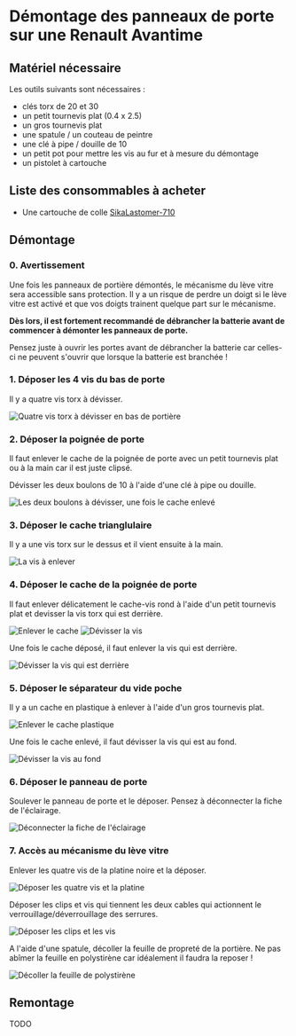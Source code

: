 # Démontage des panneaux de porte sur une Renault Avantime

## Matériel nécessaire
Les outils suivants sont nécessaires :

- clés torx de 20 et 30  
- un petit tournevis plat (0.4 x 2.5)
- un gros tournevis plat
- une spatule / un couteau de peintre
- une clé à pipe / douille de 10
- un petit pot pour mettre les vis au fur et à mesure du démontage
- un pistolet à cartouche

## Liste des consommables à acheter

- Une cartouche de colle [SikaLastomer-710](https://fra.sika.com/fr/groupe/publications/technologie-sika/butyles/sikalastomer--710.html)

## Démontage

### 0. Avertissement

Une fois les panneaux de portière démontés, le mécanisme du lève vitre sera accessible sans protection.
Il y a un risque de perdre un doigt si le lève vitre est activé et que vos doigts trainent quelque part sur le mécanisme.

**Dès lors, il est fortement recommandé de débrancher la batterie avant de commencer à démonter les panneaux de porte.**

Pensez juste à ouvrir les portes avant de débrancher la batterie car celles-ci ne peuvent s'ouvrir que lorsque la batterie est branchée !

### 1. Déposer les 4 vis du bas de porte

Il y a quatre vis torx à dévisser.

![Quatre vis torx à dévisser en bas de portière](IMG_0118.jpg)

### 2. Déposer la poignée de porte

Il faut enlever le cache de la poignée de porte avec un petit tournevis plat ou à la main car il est juste clipsé.

Dévisser les deux boulons de 10 à l'aide d'une clé à pipe ou douille.

![Les deux boulons à dévisser, une fois le cache enlevé](IMG_0119.jpg)

### 3. Déposer le cache trianglulaire

Il y a une vis torx sur le dessus et il vient ensuite à la main.

![La vis à enlever](IMG_0120.jpg)

### 4. Déposer le cache de la poignée de porte

Il faut enlever délicatement le cache-vis rond à l'aide d'un petit tournevis plat et devisser la vis torx qui est derrière.

![Enlever le cache](IMG_0122.jpg)
![Dévisser la vis](IMG_0127.jpg)

Une fois le cache déposé, il faut enlever la vis qui est derrière.

![Dévisser la vis qui est derrière](IMG_0129.jpg)

### 5. Déposer le séparateur du vide poche

Il y a un cache en plastique à enlever à l'aide d'un gros tournevis plat.

![Enlever le cache plastique](IMG_0130.jpg)

Une fois le cache enlevé, il faut dévisser la vis qui est au fond.

![Dévisser la vis au fond](IMG_0131.jpg)

### 6. Déposer le panneau de porte

Soulever le panneau de porte et le déposer. Pensez à déconnecter la fiche de l'éclairage.

![Déconnecter la fiche de l'éclairage](IMG_0132.jpg)

### 7. Accès au mécanisme du lève vitre

Enlever les quatre vis de la platine noire et la déposer.

![Déposer les quatre vis et la platine](IMG_0133-1.jpg)

Déposer les clips et vis qui tiennent les deux cables qui actionnent le verrouillage/déverrouillage des serrures.

![Déposer les clips et les vis](IMG_0133-2.jpg)

A l'aide d'une spatule, décoller la feuille de propreté de la portière.
Ne pas abîmer la feuille en polystirène car idéalement il faudra la reposer !

![Décoller la feuille de polystirène](IMG_0134.jpg)

## Remontage

TODO
